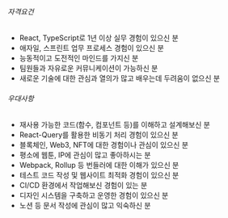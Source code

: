 ###### 자격요건

- React, TypeScript로 1년 이상 실무 경험이 있으신 분  
- 애자일, 스프린트 업무 프로세스 경험이 있으신 분  
- 능동적이고 도전적인 마인드를 가지신 분  
- 팀원들과 자유로운 커뮤니케이션이 가능하신 분  
- 새로운 기술에 대한 관심과 열의가 많고 배우는데 두려움이 없으신 분

###### 우대사항

- 재사용 가능한 코드(함수, 컴포넌트 등)를 이해하고 설계해보신 분  
- React-Query를 활용한 비동기 처리 경험이 있으신 분  
- 블록체인, Web3, NFT에 대한 경험이나 관심이 있으신 분  
- 평소에 웹툰, IP에 관심이 많고 좋아하시는 분  
- Webpack, Rollup 등 번들러에 대한 이해가 있으신 분  
- 테스트 코드 작성 및 웹사이트 최적화 경험이 있으신 분  
- CI/CD 환경에서 작업해보신 경험이 있는 분  
- 디자인 시스템을 구축하고 운영한 경험이 있으신 분  
- 노션 등 문서 작성에 관심이 많고 익숙하신 분